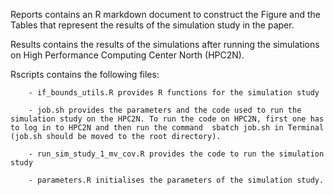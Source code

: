 Reports contains an R markdown document to construct the Figure and the Tables that represent the results of the simulation study in the paper.

Results contains the results of the simulations after running the simulations on High Performance Computing Center North (HPC2N).

Rscripts contains the following files:

        - if_bounds_utils.R provides R functions for the simulation study
        
        - job.sh provides the parameters and the code used to run the simulation study on the HPC2N. To run the code on HPC2N, first one has to log in to HPC2N and then run the command  sbatch job.sh in Terminal (job.sh should be moved to the root directory).
        
        - run_sim_study_1_mv_cov.R provides the code to run the simulation study
        
        - parameters.R initialises the parameters of the simulation study.





